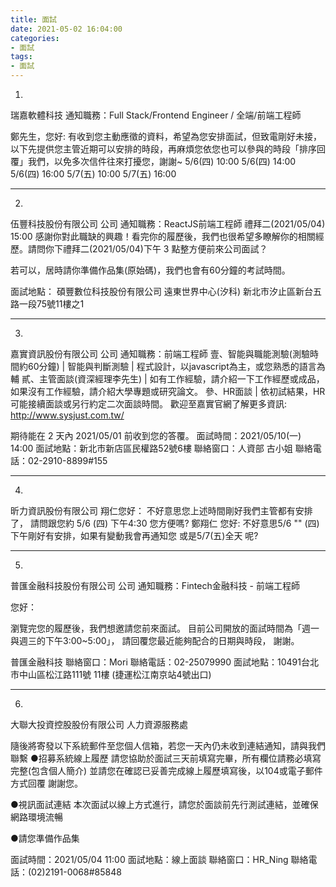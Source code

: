 ```yaml
---
title: 面試
date: 2021-05-02 16:04:00
categories: 
- 面試
tags:
- 面試
---
```


1.
瑞嘉軟體科技
通知職務：Full Stack/Frontend Engineer / 全端/前端工程師

鄭先生，您好:
有收到您主動應徵的資料，希望為您安排面試，但致電剛好未接，
以下先提供您主管近期可以安排的時段，再麻煩您依您也可以參與的時段「排序回覆」我們，以免多次信件往來打擾您，謝謝~
5/6(四) 10:00
5/6(四) 14:00
5/6(四) 16:00
5/7(五) 10:00
5/7(五) 16:00

--------------------------------------------------------------------------

2.
伍豐科技股份有限公司
公司 
通知職務：ReactJS前端工程師
禮拜二(2021/05/04) 15:00
感謝你對此職缺的興趣！看完你的履歷後，我們也很希望多瞭解你的相關經歷。請問你下禮拜二(2021/05/04)下午 3 點整方便前來公司面試？

若可以，居時請你準備作品集(原始碼)，我們也會有60分鐘的考試時間。

面試地點：
碩豐數位科技股份有限公司
遠東世界中心(汐科)
新北市汐止區新台五路一段75號11樓之1

--------------------------------------------------------------------------
3.
嘉實資訊股份有限公司
公司 
通知職務：前端工程師
壹、智能與職能測驗(測驗時間約60分鐘)
| 智能與判斷測驗
| 程式設計，以javascript為主，或您熟悉的語言為輔
貳、主管面談(資深經理李先生)
| 如有工作經驗，請介紹一下工作經歷或成品，如果沒有工作經驗，請介紹大學專題或研究論文。
參、HR面談
| 依初試結果，HR可能接續面談或另行約定二次面談時間。
歡迎至嘉實官網了解更多資訊: http://www.sysjust.com.tw/

期待能在 2 天內 2021/05/01 前收到您的答覆。
面試時間：2021/05/10(一) 14:00
面試地點：新北市新店區民權路52號6樓
聯絡窗口：人資部 古小姐
聯絡電話：02-2910-8899#155


--------------------------------------------------------------------------
 

4.
昕力資訊股份有限公司
翔仁您好：
不好意思您上述時間剛好我們主管都有安排了，
請問跟您約
5/6 (四) 下午4:30
您方便嗎?
鄭翔仁 
您好: 不好意思5/6 "" (四) 下午剛好有安排，如果有變動我會再通知您
或是5/7(五)全天 呢?

-------------------------------------------------------------------

5.
普匯金融科技股份有限公司
公司 
通知職務：Fintech金融科技 - 前端工程師

您好：

瀏覽完您的履歷後，我們想邀請您前來面試。
目前公司開放的面試時間為「週一與週三的下午3:00~5:00」，
請回覆您最近能夠配合的日期與時段，
謝謝。

普匯金融科技
聯絡窗口：Mori
聯絡電話：02-25079990
面試地點：10491台北市中山區松江路111號 11樓
(捷運松江南京站4號出口)
 
--------------------------------------------------------------------------

6.
大聯大投資控股股份有限公司
人力資源服務處

隨後將寄發以下系統郵件至您個人信箱，若您一天內仍未收到連結通知，請與我們聯繫
●招募系統線上履歷
請您協助於面試三天前填寫完畢，所有欄位請務必填寫完整(包含個人簡介)
並請您在確認已妥善完成線上履歷填寫後，以104或電子郵件方式回覆
謝謝您。

●視訊面試連結
本次面試以線上方式進行，請您於面談前先行測試連結，並確保網路環境流暢

●請您準備作品集

面試時間：2021/05/04 11:00
面試地點：線上面談
聯絡窗口：HR_Ning
聯絡電話：(02)2191-0068#85848
 



